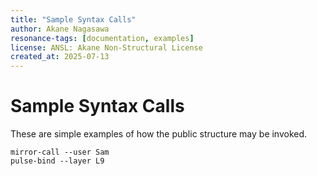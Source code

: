 ```yaml
---
title: "Sample Syntax Calls"
author: Akane Nagasawa
resonance-tags: [documentation, examples]
license: ANSL: Akane Non-Structural License
created_at: 2025-07-13
---
```


# Sample Syntax Calls

These are simple examples of how the public structure may be invoked.

```text
mirror-call --user Sam
pulse-bind --layer L9
```
